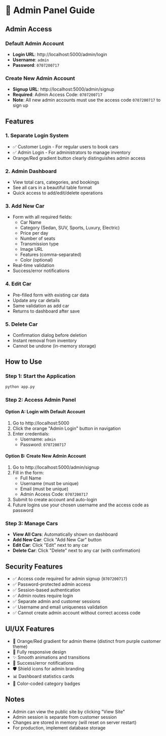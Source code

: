 # 🔐 Admin Panel Guide

## Admin Access

### Default Admin Account
- **Login URL**: http://localhost:5000/admin/login
- **Username**: `admin`
- **Password**: `0707200717`

### Create New Admin Account
- **Signup URL**: http://localhost:5000/admin/signup
- **Required**: Admin Access Code: `0707200717`
- **Note**: All new admin accounts must use the access code `0707200717` to sign up

## Features

### 1. **Separate Login System**
- ✅ Customer Login - For regular users to book cars
- ✅ Admin Login - For administrators to manage inventory
- Orange/Red gradient button clearly distinguishes admin access

### 2. **Admin Dashboard**
- View total cars, categories, and bookings
- See all cars in a beautiful table format
- Quick access to add/edit/delete operations

### 3. **Add New Car**
- Form with all required fields:
  - Car Name
  - Category (Sedan, SUV, Sports, Luxury, Electric)
  - Price per day
  - Number of seats
  - Transmission type
  - Image URL
  - Features (comma-separated)
  - Color (optional)
- Real-time validation
- Success/error notifications

### 4. **Edit Car**
- Pre-filled form with existing car data
- Update any car details
- Same validation as add car
- Returns to dashboard after save

### 5. **Delete Car**
- Confirmation dialog before deletion
- Instant removal from inventory
- Cannot be undone (in-memory storage)

## How to Use

### Step 1: Start the Application
```bash
python app.py
```

### Step 2: Access Admin Panel

#### Option A: Login with Default Account
1. Go to http://localhost:5000
2. Click the orange "Admin Login" button in navigation
3. Enter credentials:
   - Username: `admin`
   - Password: `0707200717`

#### Option B: Create New Admin Account
1. Go to http://localhost:5000/admin/signup
2. Fill in the form:
   - Full Name
   - Username (must be unique)
   - Email (must be unique)
   - Admin Access Code: `0707200717`
3. Submit to create account and auto-login
4. Future logins use your chosen username and the access code as password

### Step 3: Manage Cars
- **View All Cars**: Automatically shown on dashboard
- **Add New Car**: Click "Add New Car" button
- **Edit Car**: Click "Edit" next to any car
- **Delete Car**: Click "Delete" next to any car (with confirmation)

## Security Features
- ✅ Access code required for admin signup (`0707200717`)
- ✅ Password-protected admin access
- ✅ Session-based authentication
- ✅ Admin routes require login
- ✅ Separate admin and customer sessions
- ✅ Username and email uniqueness validation
- ✅ Cannot create admin account without correct access code

## UI/UX Features
- 🎨 Orange/Red gradient for admin theme (distinct from purple customer theme)
- 📱 Fully responsive design
- ✨ Smooth animations and transitions
- 🔔 Success/error notifications
- 🛡️ Shield icons for admin branding
- 📊 Dashboard statistics cards
- 🎯 Color-coded category badges

## Notes
- Admin can view the public site by clicking "View Site"
- Admin session is separate from customer session
- Changes are stored in memory (will reset on server restart)
- For production, implement database storage
